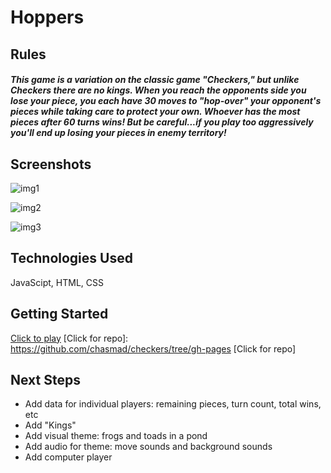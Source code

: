 # Hoppers

## Rules

##### This game is a variation on the classic game "Checkers," but unlike Checkers there are no kings. When you reach the opponents side you lose your piece, you each have 30 moves to "hop-over" your opponent's pieces while taking care to protect your own. Whoever has the most pieces after 60 turns wins! But be careful...if you play too aggressively you'll end up losing your pieces in enemy territory!

## Screenshots

[img1]: https://i.imgur.com/Y05kC81.png
![img1]

[img2]: https://i.imgur.com/okKaNyt.png
![img2]

[img3]: https://i.imgur.com/gP1upFa.png
![img3]

## Technologies Used
JavaScipt, HTML, CSS

## Getting Started
[Click to play]: https://chasmad.github.io/checkers/
[Click to play]
[Click for repo]: https://github.com/chasmad/checkers/tree/gh-pages
[Click for repo]

## Next Steps
- Add data for individual players: remaining pieces, turn count, total wins, etc
- Add "Kings"
- Add visual theme: frogs and toads in a pond 
- Add audio for theme: move sounds and background sounds
- Add computer player